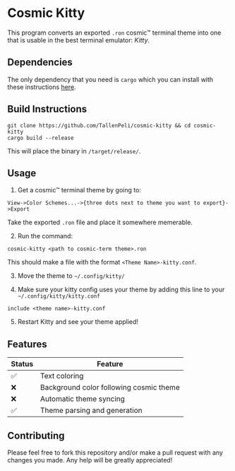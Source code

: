 # Cosmic Kitty

This program converts an exported `.ron` cosmic™ terminal theme into one that is usable in the best terminal emulator: _Kitty_.

## Dependencies

The only dependency that you need is `cargo` which you can install with these instructions [here](https://doc.rust-lang.org/cargo/getting-started/installation.html).

## Build Instructions

```
git clone https://github.com/TallenPeli/cosmic-kitty && cd cosmic-kitty
cargo build --release
```

This will place the binary in `/target/release/`.

## Usage

1. Get a cosmic™ terminal theme by going to:

`View->Color Schemes...->{three dots next to theme you want to export}->Export`

Take the exported `.ron` file and place it somewhere memerable.

2. Run the command:

```
cosmic-kitty <path to cosmic-term theme>.ron
```

This should make a file with the format `<Theme Name>-kitty.conf`.

3. Move the theme to `~/.config/kitty/`

4. Make sure your kitty config uses your theme by adding this line to your `~/.config/kitty/kitty.conf`

```
include <theme name>-kitty.conf
```

5. Restart Kitty and see your theme applied!

## Features

| Status | Feature                                 |
| ------ | --------------------------------------- |
| ✅     | Text coloring                           |
| ❌     | Background color following cosmic theme |
| ❌     | Automatic theme syncing                 |
| ✅     | Theme parsing and generation            |

## Contributing

Please feel free to fork this repository and/or make a pull request with any changes you made. Any help will be greatly appreciated!
